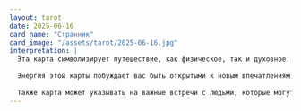 ```yaml
---
layout: tarot
date: 2025-06-16
card_name: "Странник"
card_image: "/assets/tarot/2025-06-16.jpg"
interpretation: |
  Эта карта символизирует путешествие, как физическое, так и духовное. Странник стоит на перекрестке, держа в руках компас, что указывает на необходимость следовать своему внутреннему голосу. Сегодняшний день может принести вам новые возможности и направления, которые вы еще не исследовали. Возможно, вам предстоит сделать выбор, который определит ваш путь на ближайшее время.
  
  Энергия этой карты побуждает вас быть открытыми к новым впечатлениям. Это время для самопознания и поиска своего места в мире. Прислушивайтесь к своим инстинктам и не бойтесь исследовать неизведанные территории. Ваше внутреннее руководство поможет вам найти правильный путь, даже если он не всегда очевиден.
  
  Также карта может указывать на важные встречи с людьми, которые могут стать вашими проводниками или спутниками в этом пути. Не упустите шанс обменяться опытом и знаниями, которые могут обогатить вашу жизнь. Позвольте себе быть гибкими и адаптироваться к изменениям, которые могут возникнуть в течение дня. Ваша способность принимать перемены станет ключом к успеху.
---
```

